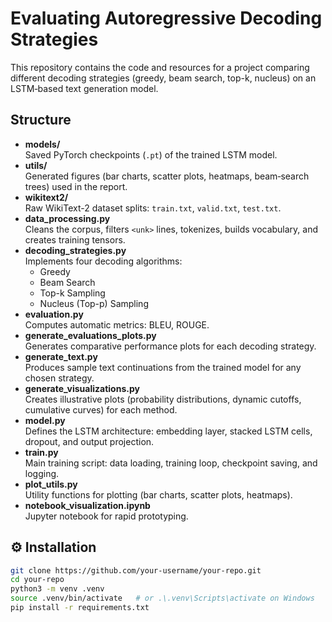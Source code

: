 # Evaluating Autoregressive Decoding Strategies

This repository contains the code and resources for a project comparing different decoding strategies (greedy, beam search, top-k, nucleus) on an LSTM‐based text generation model.

## Structure

- **models/**  
  Saved PyTorch checkpoints (`.pt`) of the trained LSTM model.  
- **utils/**  
  Generated figures (bar charts, scatter plots, heatmaps, beam‐search trees) used in the report.  
- **wikitext2/**  
  Raw WikiText-2 dataset splits: `train.txt`, `valid.txt`, `test.txt`.  
- **data_processing.py**  
  Cleans the corpus, filters `<unk>` lines, tokenizes, builds vocabulary, and creates training tensors.  
- **decoding_strategies.py**  
  Implements four decoding algorithms:  
  - Greedy  
  - Beam Search  
  - Top-k Sampling  
  - Nucleus (Top-p) Sampling  
- **evaluation.py**  
  Computes automatic metrics: BLEU, ROUGE.
- **generate_evaluations_plots.py**  
  Generates comparative performance plots for each decoding strategy.  
- **generate_text.py**  
  Produces sample text continuations from the trained model for any chosen strategy.  
- **generate_visualizations.py**  
  Creates illustrative plots (probability distributions, dynamic cutoffs, cumulative curves) for each method.  
- **model.py**  
  Defines the LSTM architecture: embedding layer, stacked LSTM cells, dropout, and output projection.  
- **train.py**  
  Main training script: data loading, training loop, checkpoint saving, and logging.  
- **plot_utils.py**  
  Utility functions for plotting (bar charts, scatter plots, heatmaps).  
- **notebook_visualization.ipynb**  
  Jupyter notebook for rapid prototyping.

## ⚙️ Installation

```bash
git clone https://github.com/your-username/your-repo.git
cd your-repo
python3 -m venv .venv
source .venv/bin/activate   # or .\.venv\Scripts\activate on Windows
pip install -r requirements.txt
